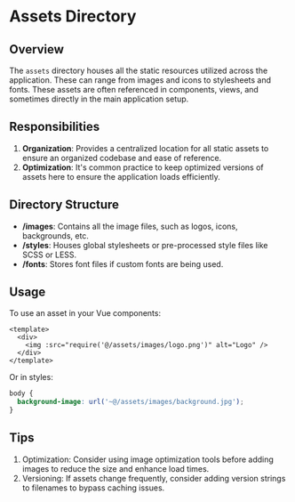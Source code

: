 # Assets Directory

## Overview

The `assets` directory houses all the static resources utilized across the application. These can range from images and icons to stylesheets and fonts. These assets are often referenced in components, views, and sometimes directly in the main application setup.

## Responsibilities

1. **Organization**: Provides a centralized location for all static assets to ensure an organized codebase and ease of reference.
2. **Optimization**: It's common practice to keep optimized versions of assets here to ensure the application loads efficiently.

## Directory Structure

- **/images**: Contains all the image files, such as logos, icons, backgrounds, etc.
- **/styles**: Houses global stylesheets or pre-processed style files like SCSS or LESS.
- **/fonts**: Stores font files if custom fonts are being used.

## Usage

To use an asset in your Vue components:

```vue
<template>
  <div>
    <img :src="require('@/assets/images/logo.png')" alt="Logo" />
  </div>
</template>
```

Or in styles:

```css
body {
  background-image: url('~@/assets/images/background.jpg');
}
```

## Tips

1. Optimization: Consider using image optimization tools before adding images to reduce the size and enhance load times.
2. Versioning: If assets change frequently, consider adding version strings to filenames to bypass caching issues.
